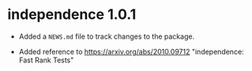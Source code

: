 # independence 1.0.1

* Added a `NEWS.md` file to track changes to the package.

* Added reference to https://arxiv.org/abs/2010.09712 "independence: Fast Rank Tests"

